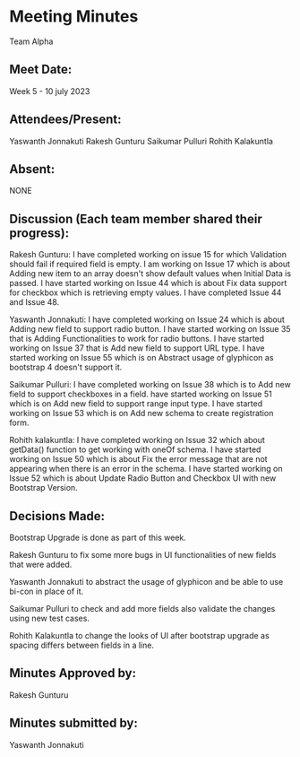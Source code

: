 # Meeting Minutes 
Team Alpha

## Meet Date:
Week 5 - 10 july 2023


## Attendees/Present:
Yaswanth Jonnakuti
Rakesh Gunturu
Saikumar Pulluri
Rohith Kalakuntla

## Absent:
NONE

## Discussion (Each team member shared their progress):

Rakesh Gunturu:
I have completed working on issue 15 for which Validation should fail if required field is empty. I am working on Issue 17 which is about Adding new item to an array doesn't show default values when Initial Data is passed. I have started working on Issue 44 which is about Fix data support for checkbox which is retrieving empty values. I have completed Issue 44 and Issue 48.

Yaswanth Jonnakuti:
I have completed working on Issue 24 which is about Adding new field to support radio button. I have started working on Issue 35 that is Adding Functionalities to work for radio buttons. I have started working on Issue 37 that is Add new field to support URL type. I have started working on Issue 55 which is on Abstract usage of glyphicon as bootstrap 4 doesn't support it.

Saikumar Pulluri:
I have completed working on Issue 38  which is to Add new field to support checkboxes in a field. have started working on Issue 51 which is on Add new field to support range input type. I have started working on Issue 53 which is on Add new schema to create registration form.

Rohith kalakuntla:
I have completed working on Issue 32 which about getData() function to get working with oneOf schema. I have started working on Issue 50 which is about Fix the error message that are not appearing when there is an error in the schema. I have started working on Issue 52 which is about Update Radio Button and Checkbox UI with new Bootstrap Version.

## Decisions Made:
Bootstrap Upgrade is done as part of this week.

Rakesh Gunturu to fix some more bugs in UI functionalities of new fields that were added.

Yaswanth Jonnakuti to abstract the usage of glyphicon and be able to use bi-con in place of it.

Saikumar Pulluri to check and add more fields also validate the changes using new test cases.

Rohith Kalakuntla to change the looks of UI after bootstrap upgrade as spacing differs between fields in a line.


## Minutes Approved by:  
Rakesh Gunturu
## Minutes submitted by:  
Yaswanth Jonnakuti